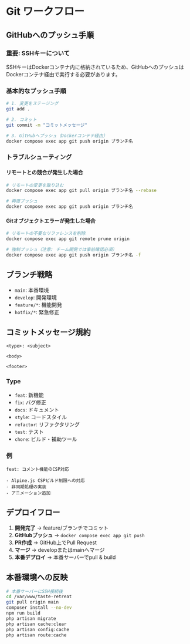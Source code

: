 # Git ワークフロー

## GitHubへのプッシュ手順

### 重要: SSHキーについて
SSHキーはDockerコンテナ内に格納されているため、GitHubへのプッシュはDockerコンテナ経由で実行する必要があります。

### 基本的なプッシュ手順

```bash
# 1. 変更をステージング
git add .

# 2. コミット
git commit -m "コミットメッセージ"

# 3. GitHubへプッシュ（Dockerコンテナ経由）
docker compose exec app git push origin ブランチ名
```

### トラブルシューティング

#### リモートとの競合が発生した場合
```bash
# リモートの変更を取り込む
docker compose exec app git pull origin ブランチ名 --rebase

# 再度プッシュ
docker compose exec app git push origin ブランチ名
```

#### Gitオブジェクトエラーが発生した場合
```bash
# リモートの不要なリファレンスを削除
docker compose exec app git remote prune origin

# 強制プッシュ（注意: チーム開発では事前確認必須）
docker compose exec app git push origin ブランチ名 -f
```

## ブランチ戦略

- `main`: 本番環境
- `develop`: 開発環境
- `feature/*`: 機能開発
- `hotfix/*`: 緊急修正

## コミットメッセージ規約

```
<type>: <subject>

<body>

<footer>
```

### Type
- `feat`: 新機能
- `fix`: バグ修正
- `docs`: ドキュメント
- `style`: コードスタイル
- `refactor`: リファクタリング
- `test`: テスト
- `chore`: ビルド・補助ツール

### 例
```
feat: コメント機能のCSP対応

- Alpine.js CSPビルド制限への対応
- 非同期処理の実装
- アニメーション追加
```

## デプロイフロー

1. **開発完了** → feature/ブランチでコミット
2. **GitHubプッシュ** → `docker compose exec app git push`
3. **PR作成** → GitHub上でPull Request
4. **マージ** → developまたはmainへマージ
5. **本番デプロイ** → 本番サーバーでpull & build

## 本番環境への反映

```bash
# 本番サーバーにSSH接続後
cd /var/www/taste-retreat
git pull origin main
composer install --no-dev
npm run build
php artisan migrate
php artisan cache:clear
php artisan config:cache
php artisan route:cache
```